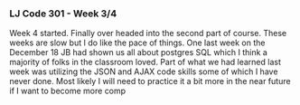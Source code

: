 ﻿### LJ Code 301 - Week 3/4

Week 4 started. Finally over headed into the second part of course. These weeks are slow but I do like the pace of things. One last week on the December 18 JB had shown us all about postgres SQL which I think a majority of folks in the classroom loved. Part of what we had learned last week was utilizing the JSON and AJAX code skills some of which I have never done. Most likely I will need to practice it a bit more in the near future if I want to become more comp
